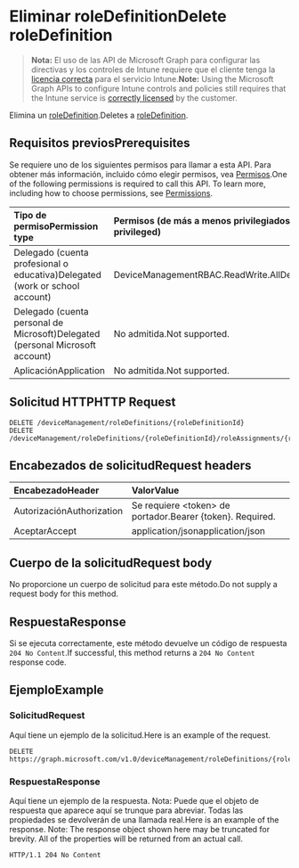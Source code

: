 # <a name="delete-roledefinition"></a><span data-ttu-id="12fec-101">Eliminar roleDefinition</span><span class="sxs-lookup"><span data-stu-id="12fec-101">Delete roleDefinition</span></span>

> <span data-ttu-id="12fec-102">**Nota:** El uso de las API de Microsoft Graph para configurar las directivas y los controles de Intune requiere que el cliente tenga la [licencia correcta](https://go.microsoft.com/fwlink/?linkid=839381) para el servicio Intune.</span><span class="sxs-lookup"><span data-stu-id="12fec-102">**Note:** Using the Microsoft Graph APIs to configure Intune controls and policies still requires that the Intune service is [correctly licensed](https://go.microsoft.com/fwlink/?linkid=839381) by the customer.</span></span>

<span data-ttu-id="12fec-103">Elimina un [roleDefinition](../resources/intune_rbac_roledefinition.md).</span><span class="sxs-lookup"><span data-stu-id="12fec-103">Deletes a [roleDefinition](../resources/intune_rbac_roledefinition.md).</span></span>
## <a name="prerequisites"></a><span data-ttu-id="12fec-104">Requisitos previos</span><span class="sxs-lookup"><span data-stu-id="12fec-104">Prerequisites</span></span>
<span data-ttu-id="12fec-p101">Se requiere uno de los siguientes permisos para llamar a esta API. Para obtener más información, incluido cómo elegir permisos, vea [Permisos](../../../concepts/permissions_reference.md).</span><span class="sxs-lookup"><span data-stu-id="12fec-p101">One of the following permissions is required to call this API. To learn more, including how to choose permissions, see [Permissions](../../../concepts/permissions_reference.md).</span></span>

|<span data-ttu-id="12fec-107">Tipo de permiso</span><span class="sxs-lookup"><span data-stu-id="12fec-107">Permission type</span></span>|<span data-ttu-id="12fec-108">Permisos (de más a menos privilegiados)</span><span class="sxs-lookup"><span data-stu-id="12fec-108">Permissions (from least to most privileged)</span></span>|
|:---|:---|
|<span data-ttu-id="12fec-109">Delegado (cuenta profesional o educativa)</span><span class="sxs-lookup"><span data-stu-id="12fec-109">Delegated (work or school account)</span></span>|<span data-ttu-id="12fec-110">DeviceManagementRBAC.ReadWrite.All</span><span class="sxs-lookup"><span data-stu-id="12fec-110">DeviceManagementRBAC.ReadWrite.All</span></span>|
|<span data-ttu-id="12fec-111">Delegado (cuenta personal de Microsoft)</span><span class="sxs-lookup"><span data-stu-id="12fec-111">Delegated (personal Microsoft account)</span></span>|<span data-ttu-id="12fec-112">No admitida.</span><span class="sxs-lookup"><span data-stu-id="12fec-112">Not supported.</span></span>|
|<span data-ttu-id="12fec-113">Aplicación</span><span class="sxs-lookup"><span data-stu-id="12fec-113">Application</span></span>|<span data-ttu-id="12fec-114">No admitida.</span><span class="sxs-lookup"><span data-stu-id="12fec-114">Not supported.</span></span>|

## <a name="http-request"></a><span data-ttu-id="12fec-115">Solicitud HTTP</span><span class="sxs-lookup"><span data-stu-id="12fec-115">HTTP Request</span></span>
<!-- {
  "blockType": "ignored"
}
-->
``` http
DELETE /deviceManagement/roleDefinitions/{roleDefinitionId}
DELETE /deviceManagement/roleDefinitions/{roleDefinitionId}/roleAssignments/{roleAssignmentId}/roleDefinition
```

## <a name="request-headers"></a><span data-ttu-id="12fec-116">Encabezados de solicitud</span><span class="sxs-lookup"><span data-stu-id="12fec-116">Request headers</span></span>
|<span data-ttu-id="12fec-117">Encabezado</span><span class="sxs-lookup"><span data-stu-id="12fec-117">Header</span></span>|<span data-ttu-id="12fec-118">Valor</span><span class="sxs-lookup"><span data-stu-id="12fec-118">Value</span></span>|
|:---|:---|
|<span data-ttu-id="12fec-119">Autorización</span><span class="sxs-lookup"><span data-stu-id="12fec-119">Authorization</span></span>|<span data-ttu-id="12fec-120">Se requiere &lt;token&gt; de portador.</span><span class="sxs-lookup"><span data-stu-id="12fec-120">Bearer {token}. Required.</span></span>|
|<span data-ttu-id="12fec-121">Aceptar</span><span class="sxs-lookup"><span data-stu-id="12fec-121">Accept</span></span>|<span data-ttu-id="12fec-122">application/json</span><span class="sxs-lookup"><span data-stu-id="12fec-122">application/json</span></span>|

## <a name="request-body"></a><span data-ttu-id="12fec-123">Cuerpo de la solicitud</span><span class="sxs-lookup"><span data-stu-id="12fec-123">Request body</span></span>
<span data-ttu-id="12fec-124">No proporcione un cuerpo de solicitud para este método.</span><span class="sxs-lookup"><span data-stu-id="12fec-124">Do not supply a request body for this method.</span></span>

## <a name="response"></a><span data-ttu-id="12fec-125">Respuesta</span><span class="sxs-lookup"><span data-stu-id="12fec-125">Response</span></span>
<span data-ttu-id="12fec-126">Si se ejecuta correctamente, este método devuelve un código de respuesta `204 No Content`.</span><span class="sxs-lookup"><span data-stu-id="12fec-126">If successful, this method returns a `204 No Content` response code.</span></span>

## <a name="example"></a><span data-ttu-id="12fec-127">Ejemplo</span><span class="sxs-lookup"><span data-stu-id="12fec-127">Example</span></span>
### <a name="request"></a><span data-ttu-id="12fec-128">Solicitud</span><span class="sxs-lookup"><span data-stu-id="12fec-128">Request</span></span>
<span data-ttu-id="12fec-129">Aquí tiene un ejemplo de la solicitud.</span><span class="sxs-lookup"><span data-stu-id="12fec-129">Here is an example of the request.</span></span>
``` http
DELETE https://graph.microsoft.com/v1.0/deviceManagement/roleDefinitions/{roleDefinitionId}
```

### <a name="response"></a><span data-ttu-id="12fec-130">Respuesta</span><span class="sxs-lookup"><span data-stu-id="12fec-130">Response</span></span>
<span data-ttu-id="12fec-p102">Aquí tiene un ejemplo de la respuesta. Nota: Puede que el objeto de respuesta que aparece aquí se trunque para abreviar. Todas las propiedades se devolverán de una llamada real.</span><span class="sxs-lookup"><span data-stu-id="12fec-p102">Here is an example of the response. Note: The response object shown here may be truncated for brevity. All of the properties will be returned from an actual call.</span></span>
``` http
HTTP/1.1 204 No Content
```



